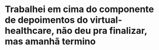 # Trabalhei em cima do componente de depoimentos do virtual-healthcare, não deu pra finalizar, mas amanhã termino

